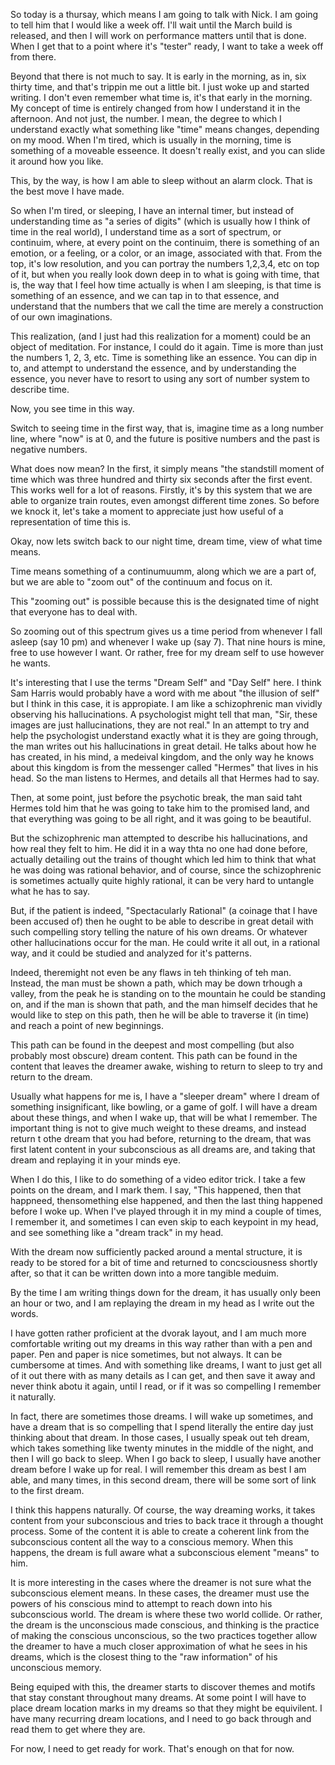 So today is a thursay, which means I am going to talk with Nick. I am going to
tell him that I would like a week off. I'll wait until the March build is
released, and then I will work on performance matters until that is done. When
I get that to a point where it's "tester" ready, I want to take a week off from
there.

Beyond that there is not much to say. It is early in the morning, as in, six
thirty time, and that's trippin me out a little bit. I just woke up and started
writing. I don't even remember what time is, it's that early in the morning. My
concept of time is entirely changed from how I understand it in the afternoon.
And not just, the number. I mean, the degree to which I understand exactly what
something like "time" means changes, depending on my mood. When I'm tired,
which is usually in the morning, time is something of a moveable esseence. It
doesn't really exist, and you can slide it around how you like.

This, by the way, is how I am able to sleep without an alarm clock. That is the
best move I have made.

So when I'm tired, or sleeping, I have an internal timer, but instead of
understanding time as "a series of digits" (which is usually how I think of
time in the real world), I understand time as a sort of spectrum, or continuim,
where, at every point on the continuim, there is something of an emotion, or a
feeling, or a color, or an image, associated with that. From the top, it's low
resolution, and you can portray the numbers 1,2,3,4, etc on top of it, but when
you really look down deep in to what is going with time, that is, the way that
I feel how time actually is when I am sleeping, is that time is something of an
essence, and we can tap in to that essence, and understand that the numbers
that we call the time are merely a construction of our own imaginations.

This realization, (and I just had this realization for a moment) could be an
object of meditation. For instance, I could do it again. Time is more than just
the numbers 1, 2, 3, etc. Time is something like an essence. You can dip in to,
and attempt to understand the essence, and by understanding the essence, you
never have to resort to using any sort of number system to describe time.

Now, you see time in this way.

Switch to seeing time in the first way, that is, imagine time as a long number
line, where "now" is at 0, and the future is positive numbers and the past is
negative numbers.

What does now mean? In the first, it simply means "the standstill moment of
time which was three hundred and thirty six seconds after the first event. This
works well for a lot of reasons. Firstly, it's by this system that we are able
to organize train routes, even amongst different time zones. So before we knock
it, let's take a moment to appreciate just how useful of a representation of
time this is.

Okay, now lets switch back to our night time, dream time, view of what time
means.

Time means something of a continumuumm, along which we are a part of, but we
are able to "zoom out" of the continuum and focus on it.

This "zooming out" is possible because this is the designated time of night
that everyone has to deal with.

So zooming out of this spectrum gives us a time period from whenever I fall
asleep (say 10 pm) and whenever I wake up (say 7). That nine hours is mine,
free to use however I want. Or rather, free for my dream self to use however he
wants.

It's interesting that I use the terms "Dream Self" and "Day Self" here. I think
Sam Harris would probably have a word with me about "the illusion of self" but
I think in this case, it is appropiate. I am like a schizophrenic man vividly
observing his hallucinations. A psychologist might tell that man, "Sir, these
images are just hallucinations, they are not real." In an attempt to try and
help the psychologist understand exactly what it is they are going through, the
man writes out his hallucinations in great detail. He talks about how he has
created, in his mind, a medeival kingdom, and the only way he knows about this
kingdom is from the messenger called "Hermes" that lives in his head. So the
man listens to Hermes, and details all that Hermes had to say.

Then, at some point, just before the psychotic break, the man said taht Hermes
told him that he was going to take him to the promised land, and that
everything was going to be all right, and it was going to be beautiful.

But the schizophrenic man attempted to describe his hallucinations, and how
real they felt to him. He did it in a way thta no one had done before, actually
detailing out the trains of thought which led him to think that what he was
doing was rational behavior, and of course, since the schizophrenic is
sometimes actually quite highly rational, it can be very hard to untangle what
he has to say.

But, if the patient is indeed, "Spectacularly Rational" (a coinage that I have
been accused of) then he ought to be able to describe in great detail with such
compelling story telling the nature of his own dreams. Or whatever other
hallucinations occur for the man. He could write it all out, in a rational way,
and it could be studied and analyzed for it's patterns.

Indeed, theremight not even be any flaws in teh thinking of teh man. Instead,
the man must be shown a path, which may be down trhough a valley, from the
peak he is standing on to the mountain he could be standing on, and if the man
is shown that path, and the man himself decides that he would like to step on
this path, then he will be able to traverse it (in time) and reach a point of
new beginnings.

This path can be found in the deepest and most compelling (but also probably
most obscure) dream content. This path can be found in the content that leaves
the dreamer awake, wishing to return to sleep to try and return to the dream.

Usually what happens for me is, I have a "sleeper dream" where I dream of
something insignificant, like bowling, or a game of golf. I will have a dream
about these things, and when I wake up, that will be what I remember. The
important thing is not to give much weight to these dreams, and instead return
t othe dream that you had before, returning to the dream, that was first latent
content in your subconscious as all dreams are, and taking that dream and
replaying it in your minds eye.

When I do this, I like to do something of a video editor trick. I take a few
points on the dream, and I mark them. I say, "This happened, then that
happneed, thensomething else happened, and then the last thing happened before
I woke up. When I've played through it in my mind a couple of times, I remember
it, and sometimes I can even skip to each keypoint in my head, and see
something like a "dream track" in my head.

With the dream now sufficiently packed around a mental structure, it is ready
to be stored for a bit of time and returned to concsciousness shortly after, so
that it can be written down into a more tangible meduim.

By the time I am writing things down for the dream, it has usually only been an
hour or two, and I am replaying the dream in my head as I write out the words.

I have gotten rather proficient at the dvorak layout, and I am much more
comfortable writing out my dreams in this way rather than with a pen and paper.
Pen and paper is nice sometimes, but not always. It can be cumbersome at times.
And with something like dreams, I want to just get all of it out there with as
many details as I can get, and then save it away and never think abotu it
again, until I read, or if it was so compelling I remember it naturally.

In fact, there are sometimes those dreams. I will wake up sometimes, and have a
dream that is so compelling that I spend literally the entire day just thinking
about that dream. In those cases, I usually speak out teh dream, which takes
something like twenty minutes in the middle of the night, and then I will go
back to sleep. When I go back to sleep, I usually have another dream before I
wake up for real. I will remember this dream as best I am able, and many times,
in this second dream, there will be some sort of link to the first dream.

I think this happens naturally. Of course, the way dreaming works, it takes
content from your subconscious and tries to back trace it through a thought
process. Some of the content it is able to create a coherent link from the
subconscious content all the way to a conscious memory. When this happens, the
dream is full aware what a subconscious element "means" to him.

It is more interesting in the cases where the dreamer is not sure what the
subconscious element means. In these cases, the dreamer must use the powers of
his conscious mind to attempt to reach down into his subconscious world. The
dream is where these two world collide. Or rather, the dream is the unconscious
made conscious, and thinking is the practice of making the conscious
unconscious, so the two practices together allow the dreamer to have a much
closer approximation of what he sees in his dreams, which is the closest thing
to the "raw information" of his unconscious memory.

Being equiped with this, the dreamer starts to discover themes and motifs that
stay constant throughout many dreams. At some point I will have to place dream
location marks in my dreams so that they might be equivilent. I have many
recurring dream locations, and I need to go back through and read them to get
where they are.

For now, I need to get ready for work. That's enough on that for now.
